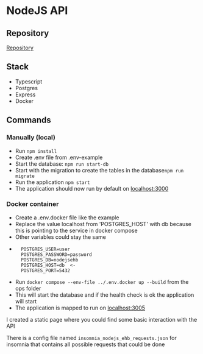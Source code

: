 # NodeJS API
## Repository
[Repository](https://github.com/KennyMaes/nodejs-backend-web)

## Stack
- Typescript
- Postgres
- Express
- Docker

## Commands
### Manually (local)
- Run `npm install`
- Create .env file from .env-example
- Start the database: `npm run start-db`
- Start with the migration to create the tables in the database`npm run migrate`
- Run the application `npm start`
- The application should now run by default on [localhost:3000](http://localHost:3000)

### Docker container
- Create a .env.docker file like the example
- Replace the value localhost from 'POSTGRES_HOST' with db because this is pointing to the service in docker compose
- Other variables could stay the same
- ```
    POSTGRES_USER=user
    POSTGRES_PASSWORD=password
    POSTGRES_DB=nodejsehb
    POSTGRES_HOST=db  <-
    POSTGRES_PORT=5432
  ```
- Run `docker compose --env-file ../.env.docker up --build` from the ops folder
- This will start the database and if the health check is ok the application will start
- The application is mapped to run on [localhost:3005](http://localHost:3005)

I created a static page where you could find some basic interaction with the API

There is a config file named `insomnia_nodejs_ehb_requests.json` for insomnia that contains all possible requests that could be done

